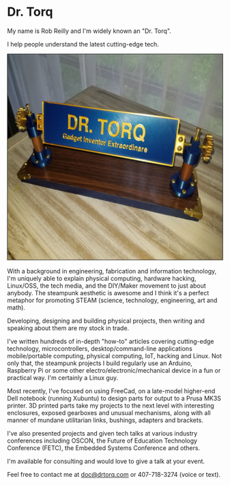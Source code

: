 # Dr. Torq

My name is Rob Reilly and I'm widely known an "Dr. Torq". 

I help people understand the latest cutting-edge tech.

<img class="aligncenter size-large" src="https://github.com/drtorq/bio/blob/master/drtorq-plaque.png"  width="640" height="480" border="1" />

With a background in engineering, fabrication and information technology, I'm uniquely able to explain physical computing, hardware hacking, Linux/OSS, the tech media, and the DIY/Maker movement to just about anybody. The steampunk aesthetic is awesome and I think it's a perfect metaphor for promoting STEAM (science, technology, engineering, art and math).

Developing, designing and building physical projects, then writing and speaking about them are my stock in trade. 

I've written hundreds of in-depth "how-to" articles covering cutting-edge technology, microcontrollers, desktop/command-line applications
mobile/portable computing, physical computing, IoT, hacking and Linux. Not only that, the steampunk projects I build regularly use an Arduino, Raspberry Pi or some other electro/electronic/mechanical device in a fun or practical way. I'm certainly a Linux guy.

Most recently, I've focused on using FreeCad, on a late-model higher-end Dell notebook (running Xubuntu) to design parts 
for output to a Prusa MK3S printer. 3D printed parts take my projects to the next level with interesting enclosures, exposed gearboxes and 
unusual mechanisms, along with all manner of mundane utilitarian links, bushings, adapters and brackets. 

I've also presented projects and given tech talks at various industry conferences including OSCON, the Future of Education Technology 
Conference (FETC), the Embedded Systems Conference and others. 

I'm available for consulting and would love to give a talk at your event.

Feel free to contact me at doc@drtorq.com or 407-718-3274 (voice or text).
